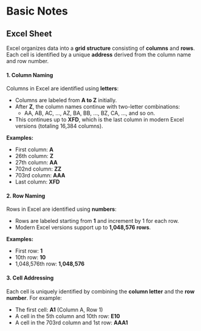 # Basic Notes

## Excel Sheet

Excel organizes data into a **grid structure** consisting of **columns** and **rows**. Each cell is identified by a unique **address** derived from the column name and row number.

#### **1. Column Naming**

Columns in Excel are identified using **letters**:

* Columns are labeled from **A to Z** initially.
* After **Z**, the column names continue with two-letter combinations:
  * AA, AB, AC, ..., AZ, BA, BB, ..., BZ, CA, ..., and so on.
* This continues up to **XFD**, which is the last column in modern Excel versions (totaling 16,384 columns).

**Examples:**

* First column: **A**
* 26th column: **Z**
* 27th column: **AA**
* 702nd column: **ZZ**
* 703rd column: **AAA**
* Last column: **XFD**

#### **2. Row Naming**

Rows in Excel are identified using **numbers**:

* Rows are labeled starting from **1** and increment by 1 for each row.
* Modern Excel versions support up to **1,048,576 rows**.

**Examples:**

* First row: **1**
* 10th row: **10**
* 1,048,576th row: **1,048,576**

#### **3. Cell Addressing**

Each cell is uniquely identified by combining the **column letter** and the **row number**. For example:

* The first cell: **A1** (Column A, Row 1)
* A cell in the 5th column and 10th row: **E10**
* A cell in the 703rd column and 1st row: **AAA1**



